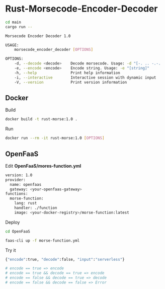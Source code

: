 # Rust-Morsecode-Encoder-Decoder

```sh
cd main
cargo run --
```
```sh
Morsecode Encoder Decoder 1.0

USAGE:
    morsecode_encoder_decoder [OPTIONS]

OPTIONS:
    -d, --decode <decode>    Decode morsecode. Usage: -d "[-. .. -.-. .]"
    -e, --encode <encode>    Encode string. Usage: -e "[string]"
    -h, --help               Print help information
    -i, --interactive        Interactive session with dynamic input
    -V, --version            Print version information
```

## Docker

Build
```sh
docker build -t rust-morse:1.0 .
```
Run
```sh
docker run --rm -it rust-morse:1.0 [OPTIONS]
```
## OpenFaaS

Edit **OpenFaaS/mores-function.yml**

```sh
version: 1.0
provider:
  name: openfaas
  gateway: <your-openfaas-gateway>
functions:
  morse-function:
    lang: rust
    handler: ./function
    image: <your-docker-registry>/morse-function:latest
```

Deploy
```sh
cd OpenFaaS

faas-cli up -f morse-function.yml
```
Try it
```sh
{"encode":true, "decode":false, "input":"serverless"}

# encode == true => encode
# encode == true && decode == true => encode
# encode == false && decode == true => decode
# encode == false && decode == false => Error
```